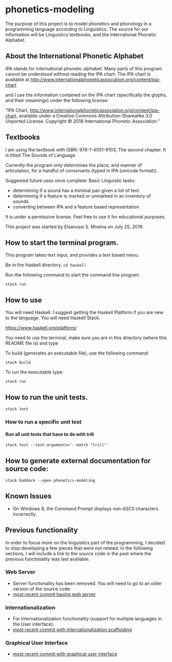 # phonetics-modeling

The purpose of this project is to model phonetics and phonology in a programming
language according to Linguistics. The source for our information
will be Linguistics textbooks,
and the International Phonetic Alphabet.


## About the International Phonetic Alphabet

IPA stands for international phonetic alphabet. Many parts of this program cannot be understood without reading the IPA chart. The IPA chart is available at  http://www.internationalphoneticassociation.org/content/ipa-chart

and I use the information contained on the IPA chart (specifically the glyphs, and their meainings) under the following license:

"IPA Chart, http://www.internationalphoneticassociation.org/content/ipa-chart, available under a Creative Commons Attribution-Sharealike 3.0 Unported License. Copyright © 2018 International Phonetic Association."

## Textbooks

I am using the textbook with ISBN: 978-1-4051-9103, The
second chapter. It is titled The Sounds of Language.

Currently the program only determines the place, and manner of articulation,
for a handful of consonants (typed in IPA (unicode format)).

Suggested future uses once complete:
Basic Linguistic tasks:
  - determining if a sound has a minimal pair given a list of text.
  - determining if a feature is marked or unmarked in an inventory of sounds
  - converting between IPA and a feature based representation

It is under a permissive license.
Feel free to use it for educational purposes.

This project was started by Elsanussi S. Mneina on July 25, 2019.


## How to start the terminal program.
This program takes text input, and provides 
a text based menu.

Be in the Haskell directory.
`cd haskell`

Run the following command to start the command line
program.

`stack run`


## How to use
You will need Haskell. I suggest getting the Haskell Platform if you are
new to the language. You will need Haskell Stack.

https://www.haskell.org/platform/



You need to use the terminal, make sure you are in this
directory (where this README file is)  and type

To build (generates an executable file), use the following command:

`stack build`

To run the executable type:

`stack run`

## How to run the unit tests.
`stack test`

### How to run a specific unit test

#### Run all unit tests that have to do with trill
`
stack test --test-arguments='--match "trill"'
`


## How to generate external documentation for source code:

`stack haddock --open phonetics-modeling`


## Known Issues
- On Windows 8, the Command Prompt displays non-ASCII characters incorrectly.

## Previous functionality
In order to focus more on the linguistics part of the programming,
I decided to stop developing a few pieces that were not related.
In the following sections, I will include a link to the source code in the past where the previous
functonality was last available.

### Web Server
- Server functionality has been removed.
You will need to go to an older version of the source code:
- [most recent commit having web server](https://github.com/elsanussi-s-mneina/phonetics-modeling/tree/8ec55d24b800bc1da626082104499e354cbefc75)

### Internationalization
- For internationalization functionality (support for multiple languages in the User interface):
- [most recent commit with internationalization scaffolding](https://github.com/elsanussi-s-mneina/phonetics-modeling/tree/8ec55d24b800bc1da626082104499e354cbefc75)

### Graphical User Interface
- [most recent commit with graphical user interface](https://github.com/elsanussi-s-mneina/phonetics-modeling/tree/434b4b1902791192c059a0be3e077d42c7f6bb80)

